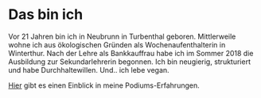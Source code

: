 # Das bin ich

Vor 21 Jahren bin ich in Neubrunn in Turbenthal geboren. Mittlerweile wohne ich aus ökologischen Gründen als Wochenaufenthalterin in Winterthur. Nach der Lehre als Bankkauffrau habe ich im Sommer 2018 die Ausbildung zur Sekundarlehrerin begonnen. Ich bin neugierig, strukturiert und  habe Durchhaltewillen. Und.. ich lebe vegan.

<a href="${require(`./Landbote.pdf`)}" target="_blank">Hier</a> gibt es einen Einblick in meine Podiums-Erfahrungen.
